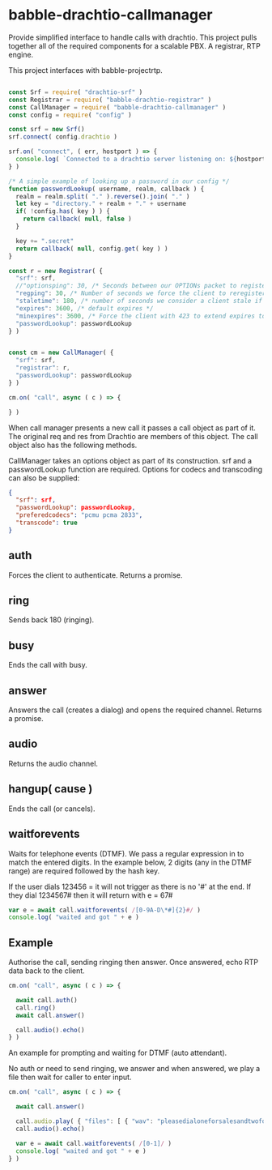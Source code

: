 # babble-drachtio-callmanager

Provide simplified interface to handle calls with drachtio. This project pulls together all of the required components for a scalable PBX. A registrar, RTP engine.

This project interfaces with babble-projectrtp.

```javascript

const Srf = require( "drachtio-srf" )
const Registrar = require( "babble-drachtio-registrar" )
const CallManager = require( "babble-drachtio-callmanager" )
const config = require( "config" )

const srf = new Srf()
srf.connect( config.drachtio )

srf.on( "connect", ( err, hostport ) => {
  console.log( `Connected to a drachtio server listening on: ${hostport}` )
} )

/* A simple example of looking up a password in our config */
function passwordLookup( username, realm, callback ) {
  realm = realm.split( "." ).reverse().join( "." )
  let key = "directory." + realm + "." + username
  if( !config.has( key ) ) {
    return callback( null, false )
  }

  key += ".secret"
  return callback( null, config.get( key ) )
}

const r = new Registrar( {
  "srf": srf,
  //"optionsping": 30, /* Seconds between our OPTIONs packet to registered client - controls the stale flag */
  "regping": 30, /* Number of seconds we force the client to reregister without requiring reauth - controls the stale flag */
  "staletime": 180, /* number of seconds we consider a client stale if we don't hear a response from an OPTIONS or REGISTER ping */
  "expires": 3600, /* default expires */
  "minexpires": 3600, /* Force the client with 423 to extend expires to this amount - conflicts with regping */
  "passwordLookup": passwordLookup
} )


const cm = new CallManager( {
  "srf": srf,
  "registrar": r,
  "passwordLookup": passwordLookup
} )

cm.on( "call", async ( c ) => {

} )
```

When call manager presents a new call it passes a call object as part of it. The original req and res from Drachtio are members of this object. The call object also has the following methods.

CallManager takes an options object as part of its construction. srf and a passwordLookup function are required. Options for codecs and transcoding can also be supplied:

```json
{
  "srf": srf,
  "passwordLookup": passwordLookup,
  "preferedcodecs": "pcmu pcma 2833",
  "transcode": true
}
```


## auth

Forces the client to authenticate. Returns a promise.

## ring

Sends back 180 (ringing).

## busy

Ends the call with busy.

## answer

Answers the call (creates a dialog) and opens the required channel. Returns a promise.

## audio

Returns the audio channel.

## hangup( cause )

Ends the call (or cancels).

## waitforevents

Waits for telephone events (DTMF). We pass a regular expression in to match the entered digits. In the example below, 2 digits (any in the DTMF range) are required followed by the hash key.

If the user dials 123456 = it will not trigger as there is no '#' at the end. If they dial 1234567# then it will return with e = 67#

```javascript
var e = await call.waitforevents( /[0-9A-D\*#]{2}#/ )
console.log( "waited and got " + e )
```

## Example

Authorise the call, sending ringing then answer. Once answered, echo RTP data back to the client.

```javascript
cm.on( "call", async ( c ) => {

  await call.auth()
  call.ring()
  await call.answer()

  call.audio().echo()
} )
```

An example for prompting and waiting for DTMF (auto attendant).

No auth or need to send ringing, we answer and when answered, we play a file then wait for caller to enter input.
```javascript
cm.on( "call", async ( c ) => {

  await call.answer()

  call.audio.play( { "files": [ { "wav": "pleasedialoneforsalesandtwofortech.wav" } ] } )
  call.audio().echo()

  var e = await call.waitforevents( /[0-1]/ )
  console.log( "waited and got " + e )
} )
```
